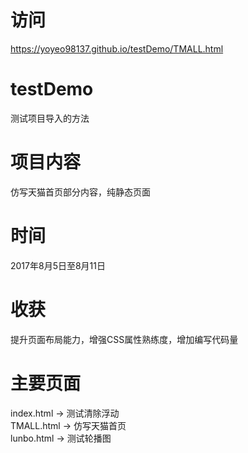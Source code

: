 # 访问
https://yoyeo98137.github.io/testDemo/TMALL.html
# testDemo
测试项目导入的方法
# 项目内容
仿写天猫首页部分内容，纯静态页面
# 时间
2017年8月5日至8月11日
# 收获
提升页面布局能力，增强CSS属性熟练度，增加编写代码量
# 主要页面
index.html -> 测试清除浮动<br>
TMALL.html -> 仿写天猫首页<br>
lunbo.html -> 测试轮播图

